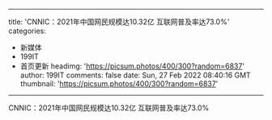 
---
title: 'CNNIC：2021年中国网民规模达10.32亿 互联网普及率达73.0%'
categories: 
 - 新媒体
 - 199IT
 - 首页更新
headimg: 'https://picsum.photos/400/300?random=6837'
author: 199IT
comments: false
date: Sun, 27 Feb 2022 08:40:16 GMT
thumbnail: 'https://picsum.photos/400/300?random=6837'
---

<div>   
CNNIC：2021年中国网民规模达10.32亿 互联网普及率达73.0%  
</div>
            